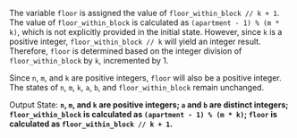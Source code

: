 The variable `floor` is assigned the value of `floor_within_block // k + 1`. The value of `floor_within_block` is calculated as `(apartment - 1) % (m * k)`, which is not explicitly provided in the initial state. However, since `k` is a positive integer, `floor_within_block // k` will yield an integer result. Therefore, `floor` is determined based on the integer division of `floor_within_block` by `k`, incremented by 1.

Since `n`, `m`, and `k` are positive integers, `floor` will also be a positive integer. The states of `n`, `m`, `k`, `a`, `b`, and `floor_within_block` remain unchanged. 

Output State: **`n`, `m`, and `k` are positive integers; `a` and `b` are distinct integers; `floor_within_block` is calculated as `(apartment - 1) % (m * k)`; `floor` is calculated as `floor_within_block // k + 1`.**